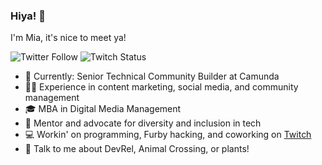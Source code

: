 ### Hiya! 👋
I'm Mia, it's nice to meet ya!

![Twitter Follow](https://img.shields.io/twitter/follow/xomiamoore?style=social) ![Twitch Status](https://img.shields.io/twitch/status/xomiamoore?style=social)

* 🧡 Currently: Senior Technical Community Builder at Camunda
* 👯‍♀️ Experience in content marketing, social media, and community management
* 🎓 MBA in Digital Media Management
* 💫 Mentor and advocate for diversity and inclusion in tech
* 💻 Workin' on programming, Furby hacking, and coworking on [Twitch](http://www.twitch.tv/xomiamoore)
* 💬 Talk to me about DevRel, Animal Crossing, or plants!
